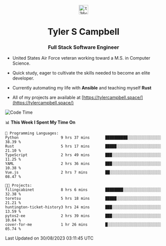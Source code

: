 <p align="center">
<a href="https://www.linkedin.com/in/t36campbell" target="blank"><img align="center" src="https://ik.imagekit.io/t36campbell/Portfolio/linkedin.png.original_m8bbGgPh6.png" alt="t36campbell" height="30" width="30" /></a>
</p>
<h1 align="center">Tyler S Campbell</h1>
<h3 align="center">Full Stack Software Engineer</h3>

* United States Air Force veteran working toward a M.S. in Computer Science.

* Quick study, eager to cultivate the skills needed to become an elite developer.

* Currently automating my life with **Ansible** and teaching myself **Rust**

* All of my projects are available at [https://tylercampbell.space/](https://tylercampbell.space/)

<!--START_SECTION:waka-->
![Code Time](http://img.shields.io/badge/Code%20Time-2%2C749%20hrs%2050%20mins-blue)

📊 **This Week I Spent My Time On** 

```text
💬 Programming Languages: 
Python                   9 hrs 37 mins       ██████████░░░░░░░░░░░░░░░   38.39 % 
Rust                     5 hrs 17 mins       █████░░░░░░░░░░░░░░░░░░░░   21.10 % 
TypeScript               2 hrs 49 mins       ███░░░░░░░░░░░░░░░░░░░░░░   11.25 % 
YAML                     2 hrs 36 mins       ███░░░░░░░░░░░░░░░░░░░░░░   10.38 % 
Vue.js                   2 hrs 7 mins        ██░░░░░░░░░░░░░░░░░░░░░░░   08.47 % 

🐱‍💻 Projects: 
filingcabinet            8 hrs 6 mins        ████████░░░░░░░░░░░░░░░░░   32.38 % 
toretsu                  5 hrs 18 mins       █████░░░░░░░░░░░░░░░░░░░░   21.21 % 
huntington-ticket-history3 hrs 24 mins       ███░░░░░░░░░░░░░░░░░░░░░░   13.59 % 
pytos2-ee                2 hrs 39 mins       ███░░░░░░░░░░░░░░░░░░░░░░   10.64 % 
cover-for-me             1 hr 26 mins        █░░░░░░░░░░░░░░░░░░░░░░░░   05.74 % 
```


 Last Updated on 30/08/2023 03:11:45 UTC
<!--END_SECTION:waka-->
